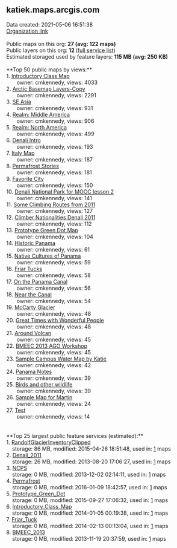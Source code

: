 <h2>katiek.maps.arcgis.com</h2> Data created: 2021-05-06 16:51:38 <br /><a target='new' href='https://katiek.maps.arcgis.com'>Organization link</a><br /><br />Public maps on this org: <b>27 (avg: 122 maps)</b><br />Public layers on this org: <b>12 </b>(<a target='new' href='https://services.arcgis.com/xixMkgM9qjl4kQgC/ArcGIS/rest/services'>full service list</a>)<br />Estimated storaged used by feature layers: <b>115 MB (avg: 250 KB)</b><br /><br />**Top 50 public maps by views:**<br />  1. <a target='new' href='https://www.arcgis.com/home/item.html?id=ea9ce433cf0944f9b6c7f84a6891f3b6'>Introductory Class Map</a> <br />  &nbsp;&nbsp;&nbsp;&nbsp; &nbsp;&nbsp;owner: cmkennedy, views: 4033<br />  2. <a target='new' href='https://www.arcgis.com/home/item.html?id=e1c467571a6b4fc6a99b5686d95fb299'>Arctic Basemap Layers-Copy</a> <br />  &nbsp;&nbsp;&nbsp;&nbsp; &nbsp;&nbsp;owner: cmkennedy, views: 2291<br />  3. <a target='new' href='https://www.arcgis.com/home/item.html?id=c583b3b9a82b443db9b0163813490db2'>SE Asia</a> <br />  &nbsp;&nbsp;&nbsp;&nbsp; &nbsp;&nbsp;owner: cmkennedy, views: 931<br />  4. <a target='new' href='https://www.arcgis.com/home/item.html?id=c3b8f92291704d4496ecc0a80e7c5925'>Realm: Middle America</a> <br />  &nbsp;&nbsp;&nbsp;&nbsp; &nbsp;&nbsp;owner: cmkennedy, views: 906<br />  5. <a target='new' href='https://www.arcgis.com/home/item.html?id=349e4e4c930c47fba1f36f372c979853'>Realm: North America</a> <br />  &nbsp;&nbsp;&nbsp;&nbsp; &nbsp;&nbsp;owner: cmkennedy, views: 499<br />  6. <a target='new' href='https://www.arcgis.com/home/item.html?id=f9699530dd5c4f0793adaf112cb57c37'>Denali Intro</a> <br />  &nbsp;&nbsp;&nbsp;&nbsp; &nbsp;&nbsp;owner: cmkennedy, views: 193<br />  7. <a target='new' href='https://www.arcgis.com/home/item.html?id=b0746c6f94b24e35957db4d2b0cf03e4'>Italy Map</a> <br />  &nbsp;&nbsp;&nbsp;&nbsp; &nbsp;&nbsp;owner: cmkennedy, views: 187<br />  8. <a target='new' href='https://www.arcgis.com/home/item.html?id=1a37f1df1f174698bd3077296cafcf7f'>Permafrost Stories</a> <br />  &nbsp;&nbsp;&nbsp;&nbsp; &nbsp;&nbsp;owner: cmkennedy, views: 181<br />  9. <a target='new' href='https://www.arcgis.com/home/item.html?id=9ea9237489d845cd85ca6c08af54f87c'>Favorite City</a> <br />  &nbsp;&nbsp;&nbsp;&nbsp; &nbsp;&nbsp;owner: cmkennedy, views: 150<br />  10. <a target='new' href='https://www.arcgis.com/home/item.html?id=ff0ef97f781e48feaa9eaf48bb6bca19'>Denali National Park for MOOC lesson 2</a> <br />  &nbsp;&nbsp;&nbsp;&nbsp; &nbsp;&nbsp;owner: cmkennedy, views: 141<br />  11. <a target='new' href='https://www.arcgis.com/home/item.html?id=9db53879b32a457981fee3b46d1de9c3'>Some Climbing Routes from 2011</a> <br />  &nbsp;&nbsp;&nbsp;&nbsp; &nbsp;&nbsp;owner: cmkennedy, views: 127<br />  12. <a target='new' href='https://www.arcgis.com/home/item.html?id=7c99421810d14d78b4d49cc45f4c0040'>Climber Nationalities Denali 2011</a> <br />  &nbsp;&nbsp;&nbsp;&nbsp; &nbsp;&nbsp;owner: cmkennedy, views: 112<br />  13. <a target='new' href='https://www.arcgis.com/home/item.html?id=16c6b468f5484f61a0c34068a07ff950'>Prototype Green Dot Map</a> <br />  &nbsp;&nbsp;&nbsp;&nbsp; &nbsp;&nbsp;owner: cmkennedy, views: 104<br />  14. <a target='new' href='https://www.arcgis.com/home/item.html?id=aefd0026f0c94ad88385336f8aa3089d'>Historic Panama</a> <br />  &nbsp;&nbsp;&nbsp;&nbsp; &nbsp;&nbsp;owner: cmkennedy, views: 61<br />  15. <a target='new' href='https://www.arcgis.com/home/item.html?id=57de35cf04a74d2fa8040d611eb1c359'>Native Cultures of Panama</a> <br />  &nbsp;&nbsp;&nbsp;&nbsp; &nbsp;&nbsp;owner: cmkennedy, views: 59<br />  16. <a target='new' href='https://www.arcgis.com/home/item.html?id=e2fb754023584284aaeed6f2f2205066'>Friar Tucks</a> <br />  &nbsp;&nbsp;&nbsp;&nbsp; &nbsp;&nbsp;owner: cmkennedy, views: 58<br />  17. <a target='new' href='https://www.arcgis.com/home/item.html?id=e60cd816dab6409aafea119b8f197721'>On the Panama Canal</a> <br />  &nbsp;&nbsp;&nbsp;&nbsp; &nbsp;&nbsp;owner: cmkennedy, views: 56<br />  18. <a target='new' href='https://www.arcgis.com/home/item.html?id=7827bf646c94448f90a2581e0eeeabdd'>Near the Canal</a> <br />  &nbsp;&nbsp;&nbsp;&nbsp; &nbsp;&nbsp;owner: cmkennedy, views: 54<br />  19. <a target='new' href='https://www.arcgis.com/home/item.html?id=de7fa417ac2d45ba845853d22cc7be8c'>McCarty Glacier</a> <br />  &nbsp;&nbsp;&nbsp;&nbsp; &nbsp;&nbsp;owner: cmkennedy, views: 48<br />  20. <a target='new' href='https://www.arcgis.com/home/item.html?id=745435549e6e4d2b88c8484363058a62'>Great Times with Wonderful People</a> <br />  &nbsp;&nbsp;&nbsp;&nbsp; &nbsp;&nbsp;owner: cmkennedy, views: 48<br />  21. <a target='new' href='https://www.arcgis.com/home/item.html?id=cbfcb98a1ab84c97a1718c6e13f42d1d'>Around Volcan</a> <br />  &nbsp;&nbsp;&nbsp;&nbsp; &nbsp;&nbsp;owner: cmkennedy, views: 45<br />  22. <a target='new' href='https://www.arcgis.com/home/item.html?id=f334b13ebb794e38b988054ab745aabd'>BMEEC 2013 AGO Workshop</a> <br />  &nbsp;&nbsp;&nbsp;&nbsp; &nbsp;&nbsp;owner: cmkennedy, views: 45<br />  23. <a target='new' href='https://www.arcgis.com/home/item.html?id=7b0de6d01a5f457fb17b1bd887351e85'>Sample Campus Water Map by Katie</a> <br />  &nbsp;&nbsp;&nbsp;&nbsp; &nbsp;&nbsp;owner: cmkennedy, views: 42<br />  24. <a target='new' href='https://www.arcgis.com/home/item.html?id=f353ba68dded4776bb4746c9f192b9fc'>Panama Notes</a> <br />  &nbsp;&nbsp;&nbsp;&nbsp; &nbsp;&nbsp;owner: cmkennedy, views: 39<br />  25. <a target='new' href='https://www.arcgis.com/home/item.html?id=153bcee2fc264562a9cc0738e58628f0'>Birds and other wildlife</a> <br />  &nbsp;&nbsp;&nbsp;&nbsp; &nbsp;&nbsp;owner: cmkennedy, views: 39<br />  26. <a target='new' href='https://www.arcgis.com/home/item.html?id=ee1fc06a646247f7bc79327336f977c4'>Sample Map for Martin</a> <br />  &nbsp;&nbsp;&nbsp;&nbsp; &nbsp;&nbsp;owner: cmkennedy, views: 24<br />  27. <a target='new' href='https://www.arcgis.com/home/item.html?id=157435e66ecd4390ac2e839720b0feb1'>Test</a> <br />  &nbsp;&nbsp;&nbsp;&nbsp; &nbsp;&nbsp;owner: cmkennedy, views: 14<br /><br /><br />**Top 25 largest public feature services (estimated):**<br /> 1. <a target='new' href='https://www.arcgis.com/home/item.html?id=4708b61fe4f4485a8377305e6095d4a5'>RandolfGlacierInventoryClipped</a><br /> &nbsp;&nbsp;&nbsp;&nbsp;storage: 86 MB, modified: 2015-04-26 18:51:48,  used in: <a target='new' href='https://ed-ind-tb.s3-us-west-1.amazonaws.com/ADI/4708b61fe4f4485a8377305e6095d4a5.html'> 1</a> maps<br /> 2. <a target='new' href='https://www.arcgis.com/home/item.html?id=9da893a6c1834c6d8f07b396127f9e38'>Denali_2011</a><br /> &nbsp;&nbsp;&nbsp;&nbsp;storage: 26 MB, modified: 2013-08-20 17:06:27,  used in: <a target='new' href='https://ed-ind-tb.s3-us-west-1.amazonaws.com/ADI/9da893a6c1834c6d8f07b396127f9e38.html'> 1</a> maps<br /> 3. <a target='new' href='https://www.arcgis.com/home/item.html?id=e654a8878fdc440a95becccc4ee7a435'>NCPS</a><br /> &nbsp;&nbsp;&nbsp;&nbsp;storage: 0 MB, modified: 2013-12-02 02:14:11,  used in: <a target='new' href='https://ed-ind-tb.s3-us-west-1.amazonaws.com/ADI/e654a8878fdc440a95becccc4ee7a435.html'> 1</a> maps<br /> 4. <a target='new' href='https://www.arcgis.com/home/item.html?id=93f8368513174759978bb3035a8d0dbb'>Permafrost</a><br /> &nbsp;&nbsp;&nbsp;&nbsp;storage: 0 MB, modified: 2016-01-09 18:42:57,  used in: <a target='new' href='https://ed-ind-tb.s3-us-west-1.amazonaws.com/ADI/93f8368513174759978bb3035a8d0dbb.html'> 1</a> maps<br /> 5. <a target='new' href='https://www.arcgis.com/home/item.html?id=3c1120e380e7494dab9b2df1afbcd1f3'>Prototype_Green_Dot</a><br /> &nbsp;&nbsp;&nbsp;&nbsp;storage: 0 MB, modified: 2015-09-27 17:06:32,  used in: <a target='new' href='https://ed-ind-tb.s3-us-west-1.amazonaws.com/ADI/3c1120e380e7494dab9b2df1afbcd1f3.html'> 1</a> maps<br /> 6. <a target='new' href='https://www.arcgis.com/home/item.html?id=66fc7d3d35334445810fab60bfad9776'>Introductory_Class_Map</a><br /> &nbsp;&nbsp;&nbsp;&nbsp;storage: 0 MB, modified: 2014-01-05 00:19:38,  used in: <a target='new' href='https://ed-ind-tb.s3-us-west-1.amazonaws.com/ADI/66fc7d3d35334445810fab60bfad9776.html'> 1</a> maps<br /> 7. <a target='new' href='https://www.arcgis.com/home/item.html?id=c8e307651f264eb29ee2a686a1d6fa7c'>Friar_Tuck</a><br /> &nbsp;&nbsp;&nbsp;&nbsp;storage: 0 MB, modified: 2014-02-13 00:13:04,  used in: <a target='new' href='https://ed-ind-tb.s3-us-west-1.amazonaws.com/ADI/c8e307651f264eb29ee2a686a1d6fa7c.html'> 1</a> maps<br /> 8. <a target='new' href='https://www.arcgis.com/home/item.html?id=c4810354280b4ed59ef721f10093a741'>BMEEC_2013</a><br /> &nbsp;&nbsp;&nbsp;&nbsp;storage: 0 MB, modified: 2013-11-19 20:37:59,  used in: <a target='new' href='https://ed-ind-tb.s3-us-west-1.amazonaws.com/ADI/c4810354280b4ed59ef721f10093a741.html'> 1</a> maps<br />